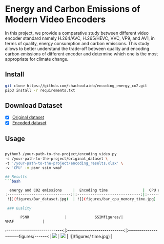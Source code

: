 # Energy and Carbon Emissions of Modern Video Encoders
In this project,  we provide a comparative study between different video encoder standard namely H.264/AVC, H.265/HEVC, VVC, VP9, and AV1,  in terms of quality, energy consumption and carbon emissions. This study allows  to better understand the trade-off between quality and encoding carbon emissions of different encoder and determine which one is the most appropriate for climate change.

## Install 


```bash
git clone https://github.com/chachoutaieb/encoding_energy_co2.git
pip3 install -r requirements.txt

```

## Download Dataset

- [x] [Original dataset](https://jvet.hhi.fraunhofer.de/)
- [x] [Encoded dataset](https://drive.google.com/uc?export=download&id=1ahQP7uaV7-ENN5bSBzgW3GAN72bnya6s)

## Usage

```bash

python3 /your-path-to-the-project/encoding_video.py
-s /your-path-to-the-project/original_dataset \
-t '/your-path-to-the-project/encoding_results.xlsx' \
-v 'CPU' -m psnr ssim vmaf

## Results
```bash

  energy and CO2 emissions     |  Encoding time                |  CPU and memory usage         | 
:-----------------------------:|:-----------------------------:|:-----------------------------:|
 ![](figures/Bar_dataset.jpg)  | ![](figures/bar_cpu_memory_time.jpg)  |  ![](figures/line_dataset time.jpg)   |
 
 ### Quality
 ```
           PSNR                |             SSIMfigures/|              VMAF             | 
:-----------------------------:|:-----------------------------:|:----------------------figures/-------:|
 ![](figures/Bar_daet.jpg)  | ![](figures/bar_cpu_memory_ti.jpg)  |  ![](figures/ time.jpg)   |



